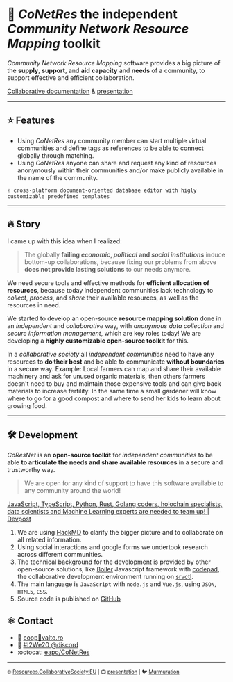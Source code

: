 # :sunflower: ***CoNetRes*** the independent *Community Network Resource Mapping* toolkit
*Community Network Resource Mapping* software provides a big picture of the **supply**, **support**, and **aid** **capacity** and **needs** of a community, to support effective and efficient collaboration.

[Collaborative documentation](http://oszt.6od.hu/en) & [presentation](https://hackmd.io/@eaposztrof/rJa8JEy_8)

---

## :star: Features

- Using *CoNetRes* any community member can start multiple virtual communities and define tags as references to be able to connect globally through matching.
- Using *CoNetRes* anyone can share and request any kind of resources anonymously within their communities and/or make publicly available in the name of the community.

`✌ cross-platform document-oriented database editor with higly customizable predefined templates`

---

## :fire: Story

I came up with this idea when I realized:
> The globally **failing *economic*, *political* and *social institutions*** induce bottom-up collaborations, because fixing our problems from above **does not provide lasting solutions** to our needs anymore.

We need secure tools and effective methods for **efficient allocation of resources**, because today independent communities lack technology to *collect*, *process*, and *share* their available resources, as well as the resources in need.

We started to develop an open-source **resource mapping solution** done in an *independent* and *collaborative* way, with *anonymous data collection* and *secure information management*, which are key roles today! We are developing a **highly customizable open-source toolkit** for this.

In a *collaborative society* all *independent communities* need to have any resources to **do their best** and be able to communicate **without boundaries** in a secure way.
Example: Local farmers can map and share their available machinery and ask for unused organic materials, then others farmers doesn't need to buy and maintain those expensive tools and can give back materials to increase fertility. In the same time a small gardener will know where to go for a good compost and where to send her kids to learn about growing food.

---

## :hammer_and_wrench: Development
*CoResNet* is an **open-source toolkit** for *independent communities* to be able **to articulate the needs and share available resources** in a secure and trustworthy way.

> We are open for any kind of support to have this software available to any community around the world!

[JavaScript, TypeScript, Python, Rust, Golang coders, holochain specialists, data scientists and Machine Learning experts are needed to team up! | Devpost](https://devpost.com/software/i2we20-community-network-resource-mapping-toolkit-dev/joins/pXX5uQfIV87UWdQpEjHzXA)

1. We are using [HackMD](https://hackmd.io) to clarify the bigger picture and to collaborate on all related information.
2. Using social interactions and google forms we undertook research across different communities.
3. The technical background for the development is provided by other open-source solutions, like [ßoiler](https://github.com/LaKing/boilerplate "is a modular framework for Javascript-based projects, mainly web applications") Javascript framework with [codepad](https://github.com/LaKing/codepad "Browser-based collaborative development environment"), the collaborative development environment running on [srvctl](https://github.com/LaKing/srvctl "Systemd based server and containerfarm manager").
4. The main language is `JavaScript` with `node.js` and `Vue.js`, using `JSON`, `HTML5`, `CSS`.
5. Source code is published on [GitHub](https://github.com/eapo/CoNetRes/)

## :atom_symbol: Contact
- :e-mail: [<i class="fa fa-envelope fa-fw"></i>coop<i class="fa fa-at"></i>:monkey:valto.ro](mailto:coop@valto.ro)
- :speech_balloon:	[<i class="fa fa-comments fa-fw"></i> #I2We20 @discord](https://discord.gg/4nAz5vP)
- :octocat: [<i class="fa fa-github fa-fw"></i> eapo/CoNetRes](https://github.com/eapo/CoNetRes)

---

<small><i class="fa fa-globe fa-fw"></i> :globe_with_meridians: [Resources.CollaborativeSociety.EU](http://resources.collaborativesociety.eu/) | :tv: [<i class="fa fa-desktop fa-fw"></i> presentation](https://hackmd.io/@eaposztrof/rJa8JEy_8) | :bird: [<i class="fa fa-rss fa-fw"></i> Murmuration](http://oszt.6od.hu/d/murmurations_node.json)</small>
